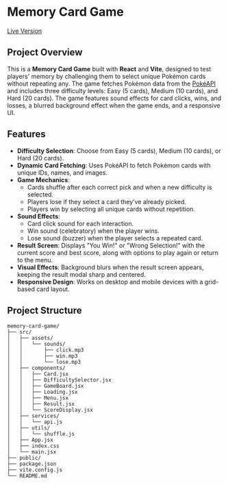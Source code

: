 # Memory Card Game

[Live Version](https://memory-card-game-odin.vercel.app/)

## Project Overview

This is a **Memory Card Game** built with **React** and **Vite**, designed to test players' memory by challenging them to select unique Pokémon cards without repeating any. The game fetches Pokémon data from the [PokéAPI](https://pokeapi.co/) and includes three difficulty levels: Easy (5 cards), Medium (10 cards), and Hard (20 cards). The game features sound effects for card clicks, wins, and losses, a blurred background effect when the game ends, and a responsive UI.

## Features

- **Difficulty Selection**: Choose from Easy (5 cards), Medium (10 cards), or Hard (20 cards).
- **Dynamic Card Fetching**: Uses PokéAPI to fetch Pokémon cards with unique IDs, names, and images.
- **Game Mechanics**:
  - Cards shuffle after each correct pick and when a new difficulty is selected.
  - Players lose if they select a card they’ve already picked.
  - Players win by selecting all unique cards without repetition.
- **Sound Effects**:
  - Card click sound for each interaction.
  - Win sound (celebratory) when the player wins.
  - Lose sound (buzzer) when the player selects a repeated card.
- **Result Screen**: Displays "You Win!" or "Wrong Selection!" with the current score and best score, along with options to play again or return to the menu.
- **Visual Effects**: Background blurs when the result screen appears, keeping the result modal sharp and centered.
- **Responsive Design**: Works on desktop and mobile devices with a grid-based card layout.


## Project Structure

```plaintext
memory-card-game/
├── src/
│   ├── assets/
│   │   └── sounds/
│   │       ├── click.mp3
│   │       ├── win.mp3
│   │       └── lose.mp3
│   ├── components/
│   │   ├── Card.jsx
│   │   ├── DifficultySelector.jsx
│   │   ├── GameBoard.jsx
│   │   ├── Loading.jsx
│   │   ├── Menu.jsx
│   │   ├── Result.jsx
│   │   └── ScoreDisplay.jsx
│   ├── services/
│   │   └── api.js
│   ├── utils/
│   │   └── shuffle.js
│   ├── App.jsx
│   ├── index.css
│   └── main.jsx
├── public/
├── package.json
├── vite.config.js
└── README.md
```

